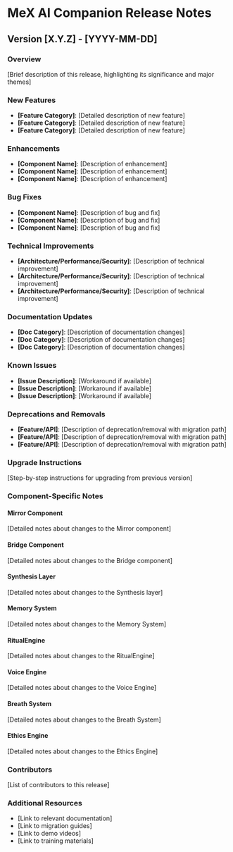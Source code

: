 # MeX AI Companion Release Notes

## Version [X.Y.Z] - [YYYY-MM-DD]

### Overview
[Brief description of this release, highlighting its significance and major themes]

### New Features
- **[Feature Category]**: [Detailed description of new feature]
- **[Feature Category]**: [Detailed description of new feature]
- **[Feature Category]**: [Detailed description of new feature]

### Enhancements
- **[Component Name]**: [Description of enhancement]
- **[Component Name]**: [Description of enhancement]
- **[Component Name]**: [Description of enhancement]

### Bug Fixes
- **[Component Name]**: [Description of bug and fix]
- **[Component Name]**: [Description of bug and fix]
- **[Component Name]**: [Description of bug and fix]

### Technical Improvements
- **[Architecture/Performance/Security]**: [Description of technical improvement]
- **[Architecture/Performance/Security]**: [Description of technical improvement]
- **[Architecture/Performance/Security]**: [Description of technical improvement]

### Documentation Updates
- **[Doc Category]**: [Description of documentation changes]
- **[Doc Category]**: [Description of documentation changes]
- **[Doc Category]**: [Description of documentation changes]

### Known Issues
- **[Issue Description]**: [Workaround if available]
- **[Issue Description]**: [Workaround if available]
- **[Issue Description]**: [Workaround if available]

### Deprecations and Removals
- **[Feature/API]**: [Description of deprecation/removal with migration path]
- **[Feature/API]**: [Description of deprecation/removal with migration path]
- **[Feature/API]**: [Description of deprecation/removal with migration path]

### Upgrade Instructions
[Step-by-step instructions for upgrading from previous version]

### Component-Specific Notes

#### Mirror Component
[Detailed notes about changes to the Mirror component]

#### Bridge Component
[Detailed notes about changes to the Bridge component]

#### Synthesis Layer
[Detailed notes about changes to the Synthesis layer]

#### Memory System
[Detailed notes about changes to the Memory System]

#### RitualEngine
[Detailed notes about changes to the RitualEngine]

#### Voice Engine
[Detailed notes about changes to the Voice Engine]

#### Breath System
[Detailed notes about changes to the Breath System]

#### Ethics Engine
[Detailed notes about changes to the Ethics Engine]

### Contributors
[List of contributors to this release]

### Additional Resources
- [Link to relevant documentation]
- [Link to migration guides]
- [Link to demo videos]
- [Link to training materials]
